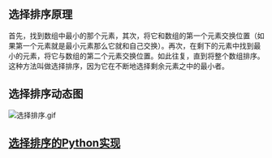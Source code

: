 ## 选择排序原理
首先，找到数组中最小的那个元素，其次，将它和数组的第一个元素交换位置（如果第一个元素就是最小元素那么它就和自己交换）。再次，在剩下的元素中找到最小的元素，将它与数组的第二个元素交换位置。如此往复，直到将整个数组排序。这种方法叫做选择排序，因为它在不断地选择剩余元素之中的最小者。
## 选择排序动态图
![选择排序.gif](https://github.com/dta0502/Sort-Compare/blob/master/images/%E9%80%89%E6%8B%A9%E6%8E%92%E5%BA%8F.gif)
## [选择排序的Python实现](https://github.com/dta0502/Sort-Compare/blob/master/selection.py)
